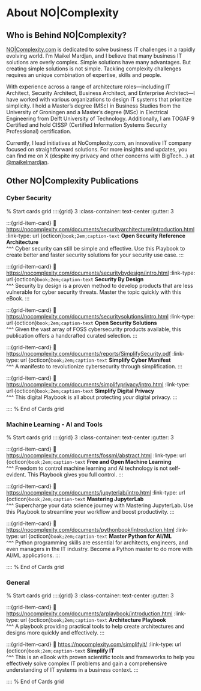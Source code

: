 # About NO|Complexity

## Who is Behind NO|Complexity?

[NO|Complexity.com](https://nocomplexity.com/) is dedicated to solve business IT challenges in a rapidly evolving world. I’m Maikel Mardjan, and I believe that many business IT solutions are overly complex. Simple solutions have many advantages. But creating simple solutions is not simple. Tackling complexity challenges requires an unique combination of expertise, skills and people.


With experience across a range of architecture roles—including IT Architect, Security Architect, Business Architect, and Enterprise Architect—I have worked with various organizations to design IT systems that prioritize simplicity. I hold a Master’s degree (MSc) in Business Studies from the University of Groningen and a Master’s degree (MSc) in Electrical Engineering from Delft University of Technology. Additionally, I am TOGAF 9 Certified and hold CISSP (Certified Information Systems Security Professional) certification.

Currently, I lead initiatives at NoComplexity.com, an innovative IT company focused on straightforward solutions. For more insights and updates, you can find me on X (despite my privacy and other concerns with BigTech...) at [@maikelmardjan](https://X.com/maikelmardjan).

## Other NO|Complexity Publications

### Cyber Security 

% Start cards grid
::::{grid} 3
:class-container: text-center
:gutter: 3 

:::{grid-item-card}
:link: https://nocomplexity.com/documents/securityarchitecture/introduction.html
:link-type: url
{octicon}`book;2em;caption-text` **Open Security Reference Architecture**        
^^^
Cyber security can still be simple and effective.
Use this Playbook to create better and faster security solutions for your security use case.
:::

:::{grid-item-card}
:link: https://nocomplexity.com/documents/securitybydesign/intro.html
:link-type: url
{octicon}`book;2em;caption-text` **Security By Design**        
^^^
Security by design is a proven method to develop products that are less vulnerable for cyber security threats.
Master the topic quickly with this eBook.
:::

:::{grid-item-card}
:link: https://nocomplexity.com/documents/securitysolutions/intro.html
:link-type: url
{octicon}`book;2em;caption-text` **Open Security Solutions**        
^^^
Given the vast array of FOSS cybersecurity products available, this publication offers a handcrafted curated selection.
:::

:::{grid-item-card}
:link: https://nocomplexity.com/documents/reports/SimplifySecurity.pdf
:link-type: url
{octicon}`book;2em;caption-text` **Simplify Cyber Manifest**        
^^^
A manifesto to revolutionize cybersecurity through simplification.
:::

:::{grid-item-card}
:link: https://nocomplexity.com/documents/simplifyprivacy/intro.html
:link-type: url
{octicon}`book;2em;caption-text` **Simplify Digital Privacy**        
^^^
This digital Playbook is all about protecting *your* digital privacy.
:::


::::
% End of Cards grid

### Machine Learning - AI and Tools

% Start cards grid
::::{grid} 3
:class-container: text-center
:gutter: 3 

:::{grid-item-card}
:link: https://nocomplexity.com/documents/fossml/abstract.html
:link-type: url
{octicon}`book;2em;caption-text` **Free and Open Machine Learning**        
^^^
Freedom to control machine learning and AI technology is not self-evident. This Playbook gives you full control.
:::



:::{grid-item-card}
:link: https://nocomplexity.com/documents/jupyterlab/intro.html
:link-type: url
{octicon}`book;2em;caption-text` **Mastering JupyterLab**        
^^^
Supercharge your data science journey with Mastering JupyterLab. Use this Playbook to streamline your workflow and boost productivity. 
:::


:::{grid-item-card}
:link: https://nocomplexity.com/documents/pythonbook/introduction.html
:link-type: url
{octicon}`book;2em;caption-text` **Master Python for AI/ML**        
^^^
Python programming skills are essential for architects, engineers, and even managers in the IT industry. 
Become a Python master to do more with AI/ML applications.
:::

 
::::
% End of Cards grid


### General


% Start cards grid
::::{grid} 3
:class-container: text-center
:gutter: 3 

:::{grid-item-card}
:link: https://nocomplexity.com/documents/arplaybook/introduction.html
:link-type: url
{octicon}`book;2em;caption-text` **Architecture Playbook**        
^^^
A playbook providing practical tools to help create architectures and designs more quickly and effectively. 
:::

:::{grid-item-card}
:link: https://nocomplexity.com/simplifyit/
:link-type: url
{octicon}`book;2em;caption-text` **Simplify IT**        
^^^
This is an eBook with proven scientific tools and frameworks to help you effectively solve complex IT problems and gain a comprehensive understanding of IT systems in a business context.
:::



::::
% End of Cards grid